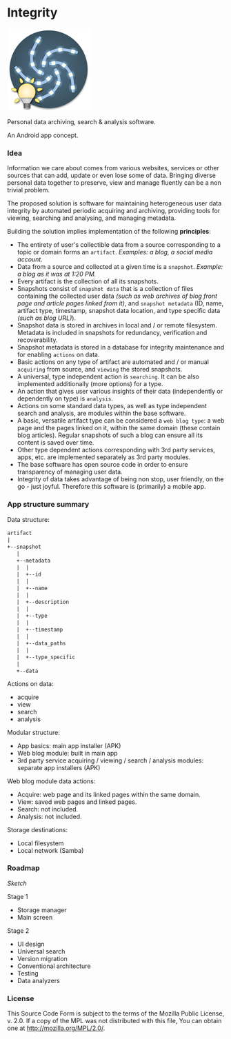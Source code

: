 # Integrity

![Logo](app/src/main/res/mipmap-xxxhdpi/ic_launcher.png)

Personal data archiving, search & analysis software.

An Android app concept.

### Idea

Information we care about comes from various websites,
services or other sources that can add, update or even
lose some of data.
Bringing diverse personal data together to preserve,
view and manage fluently can be a non trivial problem.

The proposed solution is software for maintaining
heterogeneous user data integrity by
automated periodic acquiring and archiving,
providing tools for viewing, searching and
analysing, and managing metadata.

Building the solution implies implementation of
the following **principles**:

* The entirety of user's collectible data from
a source corresponding to a topic or domain forms an
`artifact`. *Examples: a blog, a social media account.*
* Data from a source and collected at a given time is
a `snapshot`. *Example: a blog as it was at 1:20 PM.*
* Every artifact is the collection of all its
snapshots.
* Snapshots consist of `snapshot data` that is a
collection of files containing the collected user
data *(such as web archives of blog front page and
article pages linked from it)*,
and `snapshot metadata` (ID, name, artifact type,
timestamp, snapshot data location, and type specific
data *(such as blog URL)*).
* Snapshot data is stored in archives in local
and / or remote filesystem. Metadata is included in
snapshots for redundancy, verification
and recoverability.
* Snapshot metadata is stored in a database for
integrity maintenance and for enabling `actions`
on data.
* Basic actions on any type of artifact are
automated and / or manual `acquiring` from source,
and `viewing` the stored snapshots.
* A universal, type independent action is `searching`.
It can be also implemented additionally (more options)
for a type.
* An action that gives user various
insights of their data
(independently or dependently on type) is `analysis`.
* Actions on some standard data types,
as well as type independent search and analysis,
are modules within the base software.
* A basic, versatile artifact type can be considered
a `web blog type`: a web page and the pages linked on it,
within the same domain
(these contain blog articles). Regular snapshots of
such a blog can ensure all its content is saved
over time.
* Other type dependent actions corresponding with 3rd
party services, apps, etc. are implemented
separately as 3rd party modules.
* The base software has open source code in order to
ensure transparency of managing user data.
* Integrity of data takes advantage of being
non stop, user friendly, on the go - just joyful.
Therefore this software is (primarily) a mobile app.


### App structure summary

Data structure:

```
artifact
|
+--snapshot
   |
   +--metadata
   |  |
   |  +--id
   |  |
   |  +--name
   |  |
   |  +--description
   |  |
   |  +--type
   |  |
   |  +--timestamp
   |  |
   |  +--data_paths
   |  |
   |  +--type_specific
   |
   +--data
```


Actions on data:

* acquire
* view
* search
* analysis


Modular structure:

* App basics: main app installer (APK)
* Web blog module: built in main app
* 3rd party service acquiring / viewing / search /
analysis modules: separate app installers (APK)


Web blog module data actions:

* Acquire: web page and its linked pages within the
same domain.
* View: saved web pages and linked pages.
* Search: not included.
* Analysis: not included.


Storage destinations:

* Local filesystem
* Local network (Samba)


### Roadmap

*Sketch*

Stage 1

* Storage manager
* Main screen

Stage 2

* UI design
* Universal search
* Version migration
* Conventional architecture
* Testing
* Data analyzers


### License

This Source Code Form is subject to the terms of the Mozilla Public
License, v. 2.0. If a copy of the MPL was not distributed with this
file, You can obtain one at http://mozilla.org/MPL/2.0/.
